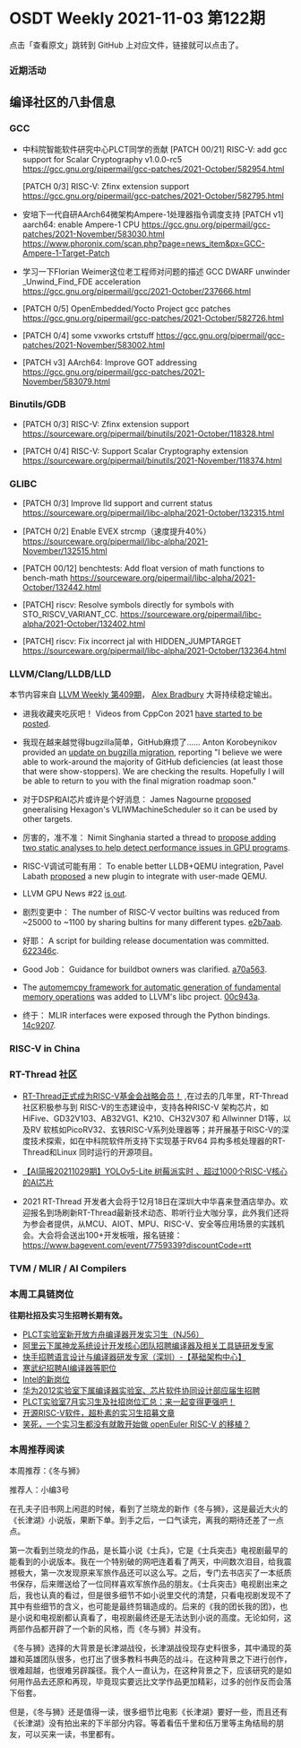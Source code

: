 # OSDT Weekly 2021-11-03 第122期

点击「查看原文」跳转到 GitHub 上对应文件，链接就可以点击了。

### 近期活动

## 编译社区的八卦信息

### GCC

- 中科院智能软件研究中心PLCT同学的贡献
  [PATCH 00/21] RISC-V: add gcc support for Scalar Cryptography v1.0.0-rc5
  https://gcc.gnu.org/pipermail/gcc-patches/2021-October/582954.html

  [PATCH 0/3] RISC-V: Zfinx extension support
  https://gcc.gnu.org/pipermail/gcc-patches/2021-October/582795.html

- 安培下一代自研AArch64微架构Ampere-1处理器指令调度支持
  [PATCH v1] aarch64: enable Ampere-1 CPU
  https://gcc.gnu.org/pipermail/gcc-patches/2021-November/583030.html
  https://www.phoronix.com/scan.php?page=news_item&px=GCC-Ampere-1-Target-Patch

- 学习一下Florian Weimer这位老工程师对问题的描述
  GCC DWARF unwinder _Unwind_Find_FDE acceleration
  https://gcc.gnu.org/pipermail/gcc/2021-October/237666.html

- [PATCH 0/5] OpenEmbedded/Yocto Project gcc patches
  https://gcc.gnu.org/pipermail/gcc-patches/2021-October/582726.html

- [PATCH 0/4] some vxworks crtstuff
  https://gcc.gnu.org/pipermail/gcc-patches/2021-November/583002.html

- [PATCH v3] AArch64: Improve GOT addressing
  https://gcc.gnu.org/pipermail/gcc-patches/2021-November/583079.html

### Binutils/GDB

- [PATCH 0/3] RISC-V: Zfinx extension support
  https://sourceware.org/pipermail/binutils/2021-October/118328.html

- [PATCH 0/4] RISC-V: Support Scalar Cryptography extension
  https://sourceware.org/pipermail/binutils/2021-November/118374.html

### GLIBC

- [PATCH 0/3] Improve lld support and current status
  https://sourceware.org/pipermail/libc-alpha/2021-October/132315.html

- [PATCH 0/2] Enable EVEX strcmp（速度提升40%）
  https://sourceware.org/pipermail/libc-alpha/2021-November/132515.html

- [PATCH 00/12] benchtests: Add float version of math functions to bench-math
  https://sourceware.org/pipermail/libc-alpha/2021-October/132442.html

- [PATCH] riscv: Resolve symbols directly for symbols with STO_RISCV_VARIANT_CC.
  https://sourceware.org/pipermail/libc-alpha/2021-October/132402.html

- [PATCH] riscv: Fix incorrect jal with HIDDEN_JUMPTARGET
  https://sourceware.org/pipermail/libc-alpha/2021-October/132364.html

### LLVM/Clang/LLDB/LLD

本节内容来自 [LLVM Weekly 第409期](http://llvmweekly.org/issue/409)，
[Alex Bradbury](https://www.linkedin.com/in/alex-bradbury/) 大哥持续稳定输出。

* 进我收藏夹吃灰吧！ Videos from CppCon 2021 [have started to be posted](https://pages.jetbrains.com/cppcon2021).

* 我现在越来越觉得bugzilla简单，GitHub麻烦了…… Anton Korobeynikov provided an [update on bugzilla migration](https://lists.llvm.org/pipermail/llvm-dev/2021-October/153457.html), reporting "I believe we were able to work-around the majority of GitHub  deficiencies (at least those that were show-stoppers). We are checking the results. Hopefully I will be able to return to you with the final migration roadmap soon."

* 对于DSP和AI芯片或许是个好消息： James Nagourne [proposed](https://lists.llvm.org/pipermail/llvm-dev/2021-October/153479.html) gneeralising Hexagon's VLIWMachineScheduler so it can be used by other targets.

* 厉害的，准不准： Nimit Singhania started a thread to [propose adding two static analyses to help detect performance issues in GPU  programs](https://lists.llvm.org/pipermail/llvm-dev/2021-October/153412.html).

* RISC-V调试可能有用： To enable better LLDB+QEMU integration, Pavel Labath [proposed](https://lists.llvm.org/pipermail/lldb-dev/2021-October/017106.html) a new plugin to integrate with user-made QEMU.

* LLVM GPU News #22 [is out](https://lists.llvm.org/pipermail/llvm-dev/2021-October/153500.html).

* 剧烈变更中： The number of RISC-V vector builtins was reduced from ~25000 to ~1100 by sharing bultins for many different types.
  [e2b7aab](https://reviews.llvm.org/rGe2b7aabb57d5).

* 好耶： A script for building release documentation was committed.
  [622346c](https://reviews.llvm.org/rG622346c60467).

* Good Job： Guidance for buildbot owners was clarified.
  [a70a563](https://reviews.llvm.org/rGa70a5636a8a4).

* The [automemcpy framework for automatic generation of fundamental memory operations](https://research.google/pubs/pub50338/) was added to LLVM's libc project.
  [00c943a](https://reviews.llvm.org/rG00c943a54885).

* 终于： MLIR interfaces were exposed through the Python bindings.
  [14c9207](https://reviews.llvm.org/rG14c9207063bb).

### RISC-V in China

### RT-Thread 社区

- [RT-Thread正式成为RISC-V基金会战略会员！](https://mp.weixin.qq.com/s/h1_eHjTBZZy-b6kieJoZ2A) ,在过去的几年里，RT-Thread社区积极参与到 RISC-V的生态建设中，支持各种RISC-V 架构芯片，如HiFive、GD32V103、AB32VG1、K210、CH32V307 和 Allwinner D1等，以及RV 软核如PicoRV32、玄铁RISC-V系列处理器等；并开展基于RISC-V的深度技术探索，如在中科院软件所支持下实现基于RV64 异构多核处理器的RT-Thread和Linux 同时运行的开源项目。


- [【AI简报20211029期】YOLOv5-Lite 树莓派实时 、超过1000个RISC-V核心的AI芯片](https://mp.weixin.qq.com/s/pwbi1VuO6-k_3tygN0zmIw)

-  2021 RT-Thread 开发者大会将于12月18日在深圳大中华喜来登酒店举办。欢迎报名到场刷新RT-Thread最新技术动态、聆听行业大咖分享，此外我们还将为参会者提供，从MCU、AIOT、MPU、RISC-V、安全等应用场景的实践机会。大会将会送出100+开发板哦，报名链接：https://www.bagevent.com/event/7759339?discountCode=rtt

### TVM / MLIR / AI Compilers

### 本周工具链岗位

**往期社招及实习生招聘长期有效。**

- [PLCT实验室新开放方舟编译器开发实习生（NJ56）](https://mp.weixin.qq.com/s/lPp5RvjYhpDIGsp-luLzKQ)
- [阿里云下属神龙系统设计开发核心团队招聘编译器及相关工具链研发专家](https://mp.weixin.qq.com/s/h3ELBXBHfNjZCyCRixqnOQ)
- [快手招聘语言设计与编译器研发专家（深圳）-【基础架构中心】](https://mp.weixin.qq.com/s/QTWnlaBFtWQ3YThHJSIhbA)
- [寒武纪招聘AI编译器等职位](https://mp.weixin.qq.com/s/LWpDXEA2rJ1wx9mr8XoWxw)
- [Intel的新岗位](https://mp.weixin.qq.com/s/xs-deMCI4ob7WX0vIRZMZw)
- [华为2012实验室下属编译器实验室、芯片软件协同设计部应届生招聘](https://mp.weixin.qq.com/s/dMkGkbgNvW--D6fLthfoPA)
- [PLCT实验室7月实习生及社招岗位汇总：来一起变得更强吧！](https://mp.weixin.qq.com/s/lL5_L2oh-kNvP8wHMARSAg)
- [开源RISC-V软件，超朴素的实习生招募文章](https://mp.weixin.qq.com/s/ETtlYTHa_41SYrxpSuh_sw)
- [笑死，一个实习生都没有就敢开始做 openEuler RISC-V 的移植？](https://mp.weixin.qq.com/s/x_LUxu1dJTaN6VS7DU6xsg)

### 本周推荐阅读

本周推荐：《冬与狮》

推荐人：小编3号

在孔夫子旧书网上闲逛的时候，看到了兰晓龙的新作《冬与狮》，这是最近大火的《长津湖》小说版，果断下单。到手之后，一口气读完，离我的期待还差了一点点。

第一次看到兰晓龙的作品，是长篇小说《士兵》，它是《士兵突击》电视剧最早的能看到的小说版本。我在一个特别破的网吧连着看了两天，中间数次泪目，给我震撼极大，第一次发现原来军旅作品还可以这么写。之后，专门去书店买了一本纸质书保存，后来赠送给了一位同样喜欢军旅作品的朋友。《士兵突击》电视剧出来之后，我也认真的看过，但是很多细节不如小说里交代的清楚，只看电视剧发现不了其中有些细节的含义，也可能是最终剪辑造成的。后来的《我的团长我的团》，也是小说和电视剧都认真看了，电视剧最终还是无法达到小说的高度。无论如何，这两部作品都开辟了一个新的风格，而《冬与狮》并没有。

《冬与狮》选择的大背景是长津湖战役，长津湖战役现存史料很多，其中涌现的英雄和英雄团队很多，也打出了很多教科书典范的战斗。在这种背景之下进行创作，很难超越，也很难另辟蹊径。我个人一直认为，在这种背景之下，应该研究的是如何用作品去还原和再现，毕竟现实要远比文学作品更加精彩，过多的创作反而会落下俗套。

但是，《冬与狮》还是值得一读，很多细节比电影《长津湖》要好一些，而且还有《长津湖》没有拍出来的下半部分内容。等着看伍千里和伍万里等主角结局的朋友，可以买来一读，书里都有。
